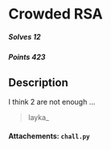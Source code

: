 # Crowded RSA
##### Solves 12
##### Points 423

## Description
I think 2 are not enough ...
> layka_

#### Attachements: `chall.py`
